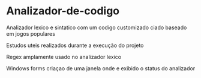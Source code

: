 # Analizador-de-codigo

Analizador lexico e sintatico com um codigo customizado ciado baseado em jogos populares

Estudos uteis realizados durante a execução do projeto 

Regex amplamente usado no analizador lexico

Windows forms criaçao de uma janela onde e exibido o status do analizador



